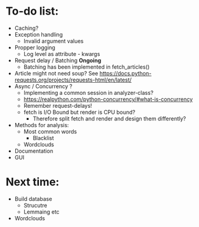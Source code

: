 # To-do list:

* Caching?
* Exception handling
  * Invalid argument values
* Propper logging
  * Log level as attribute - kwargs
* Request delay / Batching **Ongoing**
  * Batching has been implemented in fetch_articles()
* Article might not need soup? See https://docs.python-requests.org/projects/requests-html/en/latest/
* Async / Concurrency ?
  * Implementing a common session in analyzer-class?
  * https://realpython.com/python-concurrency/#what-is-concurrency
  * Remember request-delays!
  * fetch is I/O Bound but render is CPU bound?
    * Therefore split fetch and render and design them differently?
* Methods for analysis:
  * Most common words
    * Blacklist
  * Wordclouds
* Documentation
* GUI

# Next time:
* Build database
  * Strucutre
  * Lemmaing etc
* Wordclouds
